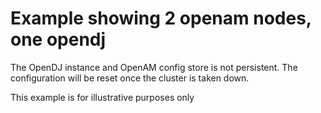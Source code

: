 # Example showing 2 openam nodes, one opendj

The OpenDJ instance and OpenAM config store is not persistent. The configuration
will be reset once the cluster is taken down.

This example is for illustrative purposes only
